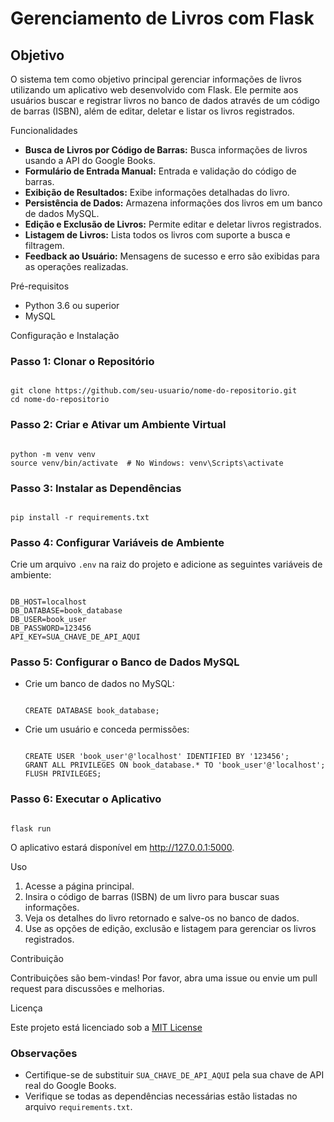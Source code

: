 # Gerenciamento de Livros com Flask

## Objetivo

<p>O sistema tem como objetivo principal gerenciar informações de livros utilizando um aplicativo web desenvolvido com Flask. Ele permite aos usuários buscar e registrar livros no banco de dados através de um código de barras (ISBN), além de editar, deletar e listar os livros registrados.</p>
Funcionalidades
<ul>
  <li><strong>Busca de Livros por Código de Barras:</strong> Busca informações de livros usando a API do Google Books.</li>
  <li><strong>Formulário de Entrada Manual:</strong> Entrada e validação do código de barras.</li>
  <li><strong>Exibição de Resultados:</strong> Exibe informações detalhadas do livro.</li>
  <li><strong>Persistência de Dados:</strong> Armazena informações dos livros em um banco de dados MySQL.</li>
  <li><strong>Edição e Exclusão de Livros:</strong> Permite editar e deletar livros registrados.</li>
  <li><strong>Listagem de Livros:</strong> Lista todos os livros com suporte a busca e filtragem.</li>
  <li><strong>Feedback ao Usuário:</strong> Mensagens de sucesso e erro são exibidas para as operações realizadas.</li>
</ul>
Pré-requisitos
<ul>
  <li>Python 3.6 ou superior</li>
  <li>MySQL</li>
</ul>
Configuração e Instalação
<h3>Passo 1: Clonar o Repositório</h3>
<pre><code>
git clone https://github.com/seu-usuario/nome-do-repositorio.git
cd nome-do-repositorio
</code></pre>
<h3>Passo 2: Criar e Ativar um Ambiente Virtual</h3>
<pre><code>
python -m venv venv
source venv/bin/activate  # No Windows: venv\Scripts\activate
</code></pre>
<h3>Passo 3: Instalar as Dependências</h3>
<pre><code>
pip install -r requirements.txt
</code></pre>
<h3>Passo 4: Configurar Variáveis de Ambiente</h3>
<p>Crie um arquivo <code>.env</code> na raiz do projeto e adicione as seguintes variáveis de ambiente:</p>
<pre><code>
DB_HOST=localhost
DB_DATABASE=book_database
DB_USER=book_user
DB_PASSWORD=123456
API_KEY=SUA_CHAVE_DE_API_AQUI
</code></pre>
<h3>Passo 5: Configurar o Banco de Dados MySQL</h3>
<ul>
  <li>Crie um banco de dados no MySQL:
<pre><code>
CREATE DATABASE book_database;
</code></pre>
  </li>
  <li>Crie um usuário e conceda permissões:
<pre><code>
CREATE USER 'book_user'@'localhost' IDENTIFIED BY '123456';
GRANT ALL PRIVILEGES ON book_database.* TO 'book_user'@'localhost';
FLUSH PRIVILEGES;
</code></pre>
  </li>
</ul>
<h3>Passo 6: Executar o Aplicativo</h3>
<pre><code>
flask run
</code></pre>
<p>O aplicativo estará disponível em <a href="http://127.0.0.1:5000">http://127.0.0.1:5000</a>.</p>
Uso
<ol>
  <li>Acesse a página principal.</li>
  <li>Insira o código de barras (ISBN) de um livro para buscar suas informações.</li>
  <li>Veja os detalhes do livro retornado e salve-os no banco de dados.</li>
  <li>Use as opções de edição, exclusão e listagem para gerenciar os livros registrados.</li>
</ol>
Contribuição
<p>Contribuições são bem-vindas! Por favor, abra uma issue ou envie um pull request para discussões e melhorias.</p>
Licença
<p>Este projeto está licenciado sob a <a href="https://mit-license.org/" target="_blank">MIT License</a> </p>

<h3>Observações</h3>
<ul>
  <li>Certifique-se de substituir <code>SUA_CHAVE_DE_API_AQUI</code> pela sua chave de API real do Google Books.</li>
  <li>Verifique se todas as dependências necessárias estão listadas no arquivo <code>requirements.txt</code>.</li>
</ul>